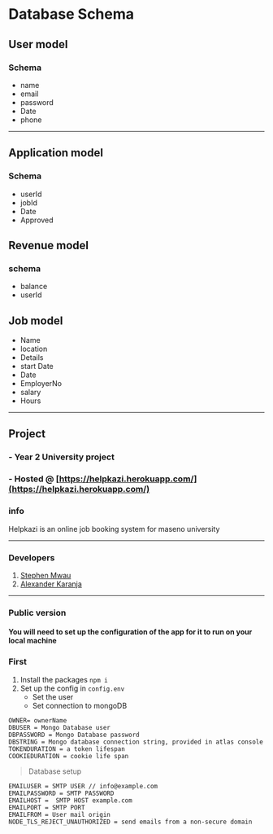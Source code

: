 # Database Schema

## User model

### Schema

- name
- email
- password
- Date
- phone

---

## Application model

### Schema

- userId
- jobId
- Date
- Approved

## Revenue model

### schema

- balance
- userId

## Job model

- Name
- location
- Details
- start Date
- Date
- EmployerNo
- salary
- Hours

---

## Project

### - Year 2 University project

### - Hosted @ [https://helpkazi.herokuapp.com/](https://helpkazi.herokuapp.com/)

### info

Helpkazi is an online job booking system for maseno university

---

### Developers

1. [Stephen Mwau](https://github.com/wabutivictor)
2. [Alexander Karanja](https://github.com/aknjoroge)

---

### Public version

#### You will need to set up the configuration of the app for it to run on your local machine

### First

1. Install the packages `npm i`
2. Set up the config in `config.env`
   - Set the user
   - Set connection to mongoDB

```text
OWNER= ownerName
DBUSER = Mongo Database user
DBPASSWORD = Mongo Database password
DBSTRING = Mongo database connection string, provided in atlas console
TOKENDURATION = a token lifespan
COOKIEDURATION = cookie life span
```

> Database setup

```text
EMAILUSER = SMTP USER // info@example.com
EMAILPASSWORD = SMTP PASSWORD
EMAILHOST =  SMTP HOST example.com
EMAILPORT = SMTP PORT
EMAILFROM = User mail origin
NODE_TLS_REJECT_UNAUTHORIZED = send emails from a non-secure domain
```
